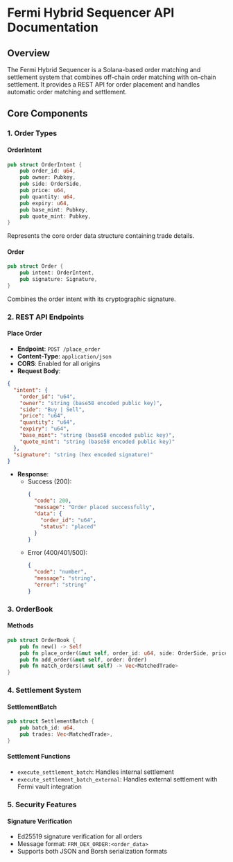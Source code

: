 # Fermi Hybrid Sequencer API Documentation

## Overview

The Fermi Hybrid Sequencer is a Solana-based order matching and settlement system that combines off-chain order matching with on-chain settlement. It provides a REST API for order placement and handles automatic order matching and settlement.

## Core Components

### 1. Order Types

#### OrderIntent

```rust
pub struct OrderIntent {
    pub order_id: u64,
    pub owner: Pubkey,
    pub side: OrderSide,
    pub price: u64,
    pub quantity: u64,
    pub expiry: u64,
    pub base_mint: Pubkey,
    pub quote_mint: Pubkey,
}
```

Represents the core order data structure containing trade details.

#### Order

```rust
pub struct Order {
    pub intent: OrderIntent,
    pub signature: Signature,
}
```

Combines the order intent with its cryptographic signature.

### 2. REST API Endpoints

#### Place Order

- **Endpoint**: `POST /place_order`
- **Content-Type**: `application/json`
- **CORS**: Enabled for all origins
- **Request Body**:

```json
{
  "intent": {
    "order_id": "u64",
    "owner": "string (base58 encoded public key)",
    "side": "Buy | Sell",
    "price": "u64",
    "quantity": "u64",
    "expiry": "u64",
    "base_mint": "string (base58 encoded public key)",
    "quote_mint": "string (base58 encoded public key)"
  },
  "signature": "string (hex encoded signature)"
}
```

- **Response**:
  - Success (200):
    ```json
    {
      "code": 200,
      "message": "Order placed successfully",
      "data": {
        "order_id": "u64",
        "status": "placed"
      }
    }
    ```
  - Error (400/401/500):
    ```json
    {
      "code": "number",
      "message": "string",
      "error": "string"
    }
    ```

### 3. OrderBook

#### Methods

```rust
pub struct OrderBook {
    pub fn new() -> Self
    pub fn place_order(&mut self, order_id: u64, side: OrderSide, price: u64, quantity: u64, base_mint: Pubkey, quote_mint: Pubkey, keypair: &Keypair)
    pub fn add_order(&mut self, order: Order)
    pub fn match_orders(&mut self) -> Vec<MatchedTrade>
}
```

### 4. Settlement System

#### SettlementBatch

```rust
pub struct SettlementBatch {
    pub batch_id: u64,
    pub trades: Vec<MatchedTrade>,
}
```

#### Settlement Functions

- `execute_settlement_batch`: Handles internal settlement
- `execute_settlement_batch_external`: Handles external settlement with Fermi vault integration

### 5. Security Features

#### Signature Verification

- Ed25519 signature verification for all orders
- Message format: `FRM_DEX_ORDER:<order_data>`
- Supports both JSON and Borsh serialization formats
